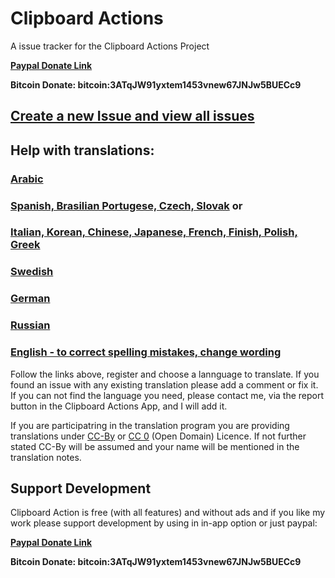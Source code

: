# Clipboard Actions
A issue tracker for the Clipboard Actions Project


**[Paypal Donate Link][6]**

**Bitcoin Donate: bitcoin:3ATqJW91yxtem1453vnew67JNJw5BUECc9**

## [Create a new Issue and view all issues][1]

## Help with translations:
### [Arabic](https://poeditor.com/join/project/6MfJaULx3V)
### [Spanish, Brasilian Portugese, Czech, Slovak][2] or
### [Italian, Korean, Chinese, Japanese, French, Finish, Polish, Greek][5]
### [Swedish](https://poeditor.com/join/project/R2G7aB53ZD)
### [German](https://poeditor.com/join/project/yWXyPpqWqv)
### [Russian](https://poeditor.com/join/project/afwAIElTQF)
### [English - to correct spelling mistakes, change wording](https://poeditor.com/join/project/uNrqmX3f7I)


Follow the links above, register and choose a lannguage to translate. If you found an issue with any existing translation please add a comment or fix it. If you can not find the language you need, please contact me, via the report button in the Clipboard Actions App, and I will add it.

If you are participatring in the translation program you are providing translations under [CC-By][3] or [CC 0][4] (Open Domain) Licence. If not further stated CC-By will be assumed and your name will be mentioned in the translation notes.

## Support Development

Clipboard Action is free (with all features) and without ads  and if you like my work please support development by using in in-app option or just paypal:


**[Paypal Donate Link][6]**

**Bitcoin Donate: bitcoin:3ATqJW91yxtem1453vnew67JNJw5BUECc9**


   [1]: https://github.com/joecks/clipboard-actions-community/issues
   [2]: https://poeditor.com/join/project/QJknOiXAF2
   [3]: https://creativecommons.org/licenses/by/4.0/
   [4]: https://creativecommons.org/publicdomain/zero/1.0/
   [5]: https://poeditor.com/join/project/jI5nD7U8E1
   [6]: https://www.paypal.com/cgi-bin/webscr?cmd=_s-xclick&hosted_button_id=V55LZ6KETXAR6
   [7]: https://poeditor.com/join/project/uNrqmX3f7I
